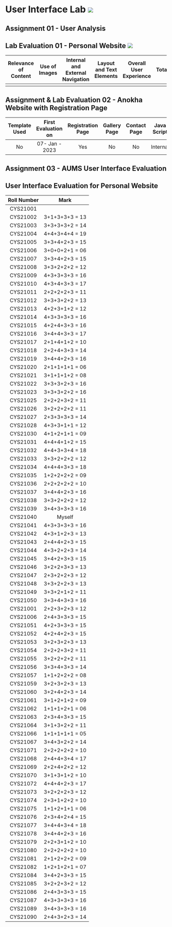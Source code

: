 # User Interface Lab ![](https://img.shields.io/badge/-Live-brightgreen)

## Assignment 01 - User Analysis 


## Lab Evaluation 01 - Personal Website ![](https://img.shields.io/badge/-Completed-brightgreen)

| Relevance of Content | Use of Images | Internal and External Navigation | Layout and Text Elements | Overall User Experience | Total | 
|:--------------------:|:-------------:|:--------------------------------:|:------------------------:|:-----------------------:|:-----:|
|                    |                 |                   |                      |                  |     |

## Assignment & Lab Evaluation 02 - Anokha Website with Registration Page 

| Template Used | First Evaluation on |  Registration Page | Gallery Page | Contact Page | Java Script | Style Guide | Best Practices | 
|:-------------:|:-------------------:|:------------------:|:------------:|:------------:|:-----------:|:-----------:|:--------------:|
|     No        |   07- Jan - 2023    |       Yes          |      No      |     No       |   Internal  |     Yes     |     Yes        |

## Assignment 03 - AUMS User Interface Evaluation

## User Interface Evaluation for Personal Website


 |  Roll Number |     Mark       | 
 |:------------:|:--------------:| 
 |   CYS21001   |                | 
 |   CYS21002   | 3+1+3+3+3 = 13 | 
 |   CYS21003   | 3+3+3+3+2 = 14 | 
 |   CYS21004   | 4+4+3+4+4 = 19 | 
 |   CYS21005   | 3+3+4+2+3 = 15 | 
 |   CYS21006   | 3+0+0+2+1 = 06 | 
 |   CYS21007   | 3+3+4+2+3 = 15 | 
 |   CYS21008   | 3+3+2+2+2 = 12 | 
 |   CYS21009   | 4+3+3+3+3 = 16 | 
 |   CYS21010   | 4+3+4+3+3 = 17 | 
 |   CYS21011   | 2+2+2+2+3 = 11 | 
 |   CYS21012   | 3+3+3+2+2 = 13 | 
 |   CYS21013   | 4+2+3+1+2 = 12 | 
 |   CYS21014   | 4+3+3+3+3 = 16 |
 |   CYS21015   | 4+2+4+3+3 = 16 | 
 |   CYS21016   | 3+4+4+3+3 = 17 | 
 |   CYS21017   | 2+1+4+1+2 = 10 | 
 |   CYS21018   | 2+2+4+3+3 = 14 | 
 |   CYS21019   | 3+4+4+2+3 = 16 | 
 |   CYS21020   | 2+1+1+1+1 = 06 | 
 |   CYS21021   | 3+1+1+1+2 = 08 | 
 |   CYS21022   | 3+3+3+2+3 = 16 | 
 |   CYS21023   | 3+3+3+2+2 = 16 | 
 |   CYS21025   | 2+2+2+3+2 = 11 | 
 |   CYS21026   | 3+2+2+2+2 = 11 | 
 |   CYS21027   | 2+3+3+3+3 = 14 | 
 |   CYS21028   | 4+3+3+1+1 = 12 | 
 |   CYS21030   | 4+1+2+1+1 = 09 | 
 |   CYS21031   | 4+4+4+1+2 = 15 | 
 |   CYS21032   | 4+4+3+3+4 = 18 | 
 |   CYS21033   | 3+3+2+2+2 = 12 | 
 |   CYS21034   | 4+4+4+3+3 = 18 | 
 |   CYS21035   | 1+2+2+2+2 = 09 | 
 |   CYS21036   | 2+2+2+2+2 = 10 | 
 |   CYS21037   | 3+4+4+2+3 = 16 |  
 |   CYS21038   | 3+3+2+2+2 = 12 | 
 |   CYS21039   | 3+4+3+3+3 = 16 |  
 |   CYS21040   | Myself    | 
 |   CYS21041   | 4+3+3+3+3 = 16 | 
 |   CYS21042   | 4+3+1+2+3 = 13 | 
 |   CYS21043   | 2+4+4+2+3 = 15 | 
 |   CYS21044   | 4+3+2+2+3 = 14 | 
 |   CYS21045   | 3+4+2+3+3 = 15 | 
 |   CYS21046   | 3+2+2+3+3 = 13 | 
 |   CYS21047   | 2+3+2+2+3 = 12 | 
 |   CYS21048   | 3+3+2+2+3 = 13 | 
 |   CYS21049   | 3+3+2+1+2 = 11 | 
 |   CYS21050   | 3+3+4+3+3 = 16 | 
 |   CYS21001   | 2+2+3+2+3 = 12 | 
 |   CYS21006   | 2+4+3+3+3 = 15 | 
 |   CYS21051   | 4+2+3+3+3 = 15 |   
 |   CYS21052   | 4+2+4+2+3 = 15 |  
 |   CYS21053   | 3+2+3+2+3 = 13 |  
 |   CYS21054   | 2+2+2+3+2 = 11 | 
 |   CYS21055   | 3+2+2+2+2 = 11 | 
 |   CYS21056   | 3+3+4+3+3 = 14 | 
 |   CYS21057   | 1+1+2+2+2 = 08 | 
 |   CYS21059   | 3+2+3+2+3 = 13 | 
 |   CYS21060   | 3+2+4+2+3 = 14 | 
 |   CYS21061   | 3+1+2+1+2 = 09 | 
 |   CYS21062   | 1+1+1+2+1 = 06 | 
 |   CYS21063   | 2+3+4+3+3 = 15 | 
 |   CYS21064   | 3+1+3+2+2 = 11 | 
 |   CYS21066   | 1+1+1+1+1 = 05 | 
 |   CYS21067   | 3+4+3+2+2 = 14 | 
 |   CYS21071   | 2+2+2+2+2 = 10 | 
 |   CYS21068   | 2+4+4+3+4 = 17 | 
 |   CYS21069   | 2+2+4+2+2 = 12 | 
 |   CYS21070   | 3+1+3+1+2 = 10 | 
 |   CYS21072   | 4+4+4+2+3 = 17 | 
 |   CYS21073   | 3+2+2+2+3 = 12 | 
 |   CYS21074   | 2+3+1+2+2 = 10 | 
 |   CYS21075   | 1+1+2+1+1 = 06 | 
 |   CYS21076   | 2+3+4+2+4 = 15 | 
 |   CYS21077   | 3+4+4+3+4 = 18 | 
 |   CYS21078   | 3+4+4+2+3 = 16 | 
 |   CYS21079   | 2+2+3+1+2 = 10 | 
 |   CYS21080   | 2+2+2+2+2 = 10 | 
 |   CYS21081   | 2+1+2+2+2 = 09 | 
 |   CYS21082   | 1+2+1+2+1 = 07 | 
 |   CYS21084   | 3+4+2+3+3 = 15 | 
 |   CYS21085   | 3+2+2+3+2 = 12 | 
 |   CYS21086   | 2+4+3+3+3 = 15 | 
 |   CYS21087   | 4+3+3+3+3 = 16 | 
 |   CYS21089   | 3+4+3+3+3 = 16 | 
 |   CYS21090   | 2+4+3+2+3 = 14 |   
